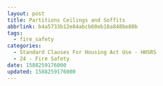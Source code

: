 ```yaml
---
layout: post
title: Partitions Ceilings and Soffits
abbrlink: b4a5733b12e84abcb60eb18a848be80b
tags:
  - fire_safety
categories:
  - Standard Clauses For Housing Act Use - HHSRS
  - 24 - Fire Safety
date: 1588259176000
updated: 1588259176000
---
```

